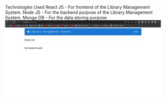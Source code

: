 Technologies Used
React JS - For frontend of the Library Management System.
Node JS - For the backend purpose of the Library Management System.
Mongo DB - For the data storing purpose.
![Alt text](image.png)